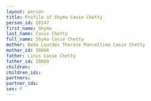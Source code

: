 ```yaml
---
layout: person
title: Profile of Shyma Casie Chetty
person_id: I0147
first_name: Shyma
last_name: Casie Chetty
full_name: Shyma Casie Chetty
mother: Beda Lourdes Therese Marcelline Casie Chetty
mother_id: I0008
father: Linus Casie Chetty
father_id: I0009
children:
children_ids:
partners:
partner_ids:
sex: F
---
```


